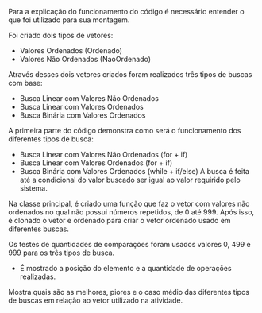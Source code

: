 Para a explicação do funcionamento do código é necessário entender o que foi utilizado para sua montagem.

Foi criado dois tipos de vetores:
- Valores Ordenados (Ordenado)
- Valores Não Ordenados (NaoOrdenado)

Através desses dois vetores criados foram realizados três tipos de buscas com base:
- Busca Linear com Valores Não Ordenados 
- Busca Linear com Valores Ordenados 
- Busca Binária com Valores Ordenados

A primeira parte do código demonstra como será o funcionamento dos diferentes tipos de busca:
- Busca Linear com Valores Não Ordenados (for + if)
- Busca Linear com Valores Ordenados (for + if)
- Busca Binária com Valores Ordenados (while + if/else)
A busca é feita até a condicional do valor buscado ser igual ao valor requirido pelo sistema.

Na classe principal, é criado uma função que faz o vetor com valores não ordenados no qual não possui números repetidos, de 0 até 999.
Após isso, é clonado o vetor e ordenado para criar o vetor ordenado usado em diferentes buscas.

Os testes de quantidades de comparações foram usados valores 0, 499 e 999 para os três tipos de busca.
- É mostrado a posição do elemento e a quantidade de operações realizadas.

Mostra quais são as melhores, piores e o caso médio das diferentes tipos de buscas em relação ao vetor utilizado na atividade.
